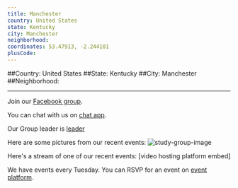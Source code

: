 ```yaml
---
title: Manchester
country: United States
state: Kentucky
city: Manchester
neighborhood: 
coordinates: 53.47913, -2.244101
plusCode:
---
```


##Country: United States
##State: Kentucky
##City: Manchester
##Neighborhood: 
*****
Join our [Facebook group](https://www.facebook.com/groups/free.code.camp.manchester.kentucky).

You can chat with us on [chat app]().

Our Group leader is [leader]()

Here are some pictures from our recent events:
![study-group-image]()

Here's a stream of one of our recent events:
[video hosting platform embed]

We have events every Tuesday. You can RSVP for an event on [event platform]().
